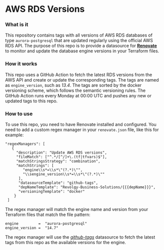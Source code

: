 # AWS RDS Versions

### What is it
This repository contains tags with all versions of AWS RDS databases of type `aurora-postgresql` that are updated regularly using the official AWS RDS API. The purpose of this repo is to provide a datasource for **[Renovate](https://docs.renovatebot.com/)** to monitor and update the database engine versions in your Terraform files. 

### How it works 
This repo uses a GitHub Action to fetch the latest RDS versions from the AWS API and create or update the corresponding tags. The tags are named as `engine_version`, such as *13.4*. The tags are sorted by the docker versioning scheme, which follows the semantic versioning rules. 
The GitHub Action runs every Monday at 00:00 UTC and pushes any new or updated tags to this repo. 

### How to use
To use this repo, you need to have Renovate installed and configured. You need to add a custom regex manager in your `renovate.json` file, like this for example: 
```
"regexManagers": [ 
   { 
     "description": "Update AWS RDS versions", 
     "fileMatch": ["^.*/[^/]+\.(tf|tfvars)$"], 
     "matchStringsStrategy": "combination", 
     "matchStrings": [
        "engine\\s*=\\s*\"(?.*)\"",
        "\\sengine_version\\s*=\\s*\"(?.*)\""
      ], 
      "datasourceTemplate": "github-tags",
      "depNameTemplate": "Revolgy-Business-Solutions/{{{depName}}}",
      "versioningTemplate": "docker" 
    } 
 ] 
```
The regex manager will match the engine name and version from your Terraform files that match the file pattern:
```
engine         =  "aurora-postgresql"
engine_version =  "14.7"
```
The regex manager will use the *[github-tags](https://docs.renovatebot.com/modules/datasource/github-tags/)* datasource to fetch the latest tags from this repo as the available versions for the engine.
